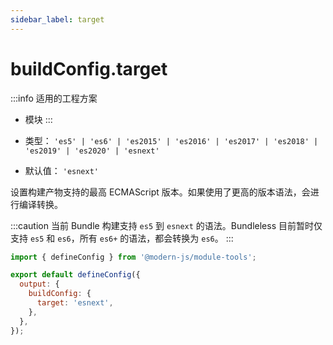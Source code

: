 ```yaml
---
sidebar_label: target
---
```


# buildConfig.target

:::info 适用的工程方案
* 模块
:::

* 类型： `'es5' | 'es6' | 'es2015' | 'es2016' | 'es2017' | 'es2018' | 'es2019' | 'es2020' | 'esnext'`
* 默认值： `'esnext'`

设置构建产物支持的最高 ECMAScript 版本。如果使用了更高的版本语法，会进行编译转换。

:::caution
当前 Bundle 构建支持 `es5` 到 `esnext` 的语法。Bundleless 目前暂时仅支持 `es5` 和 `es6`，所有 `es6+` 的语法，都会转换为 `es6`。
:::


```js title="modern.config.js"
import { defineConfig } from '@modern-js/module-tools';

export default defineConfig({
  output: {
    buildConfig: {
      target: 'esnext',
    },
  },
});
```
